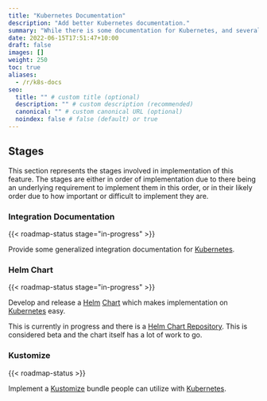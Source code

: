 ```yaml
---
title: "Kubernetes Documentation"
description: "Add better Kubernetes documentation."
summary: "While there is some documentation for Kubernetes, and several people have it working, better documentation is needed."
date: 2022-06-15T17:51:47+10:00
draft: false
images: []
weight: 250
toc: true
aliases:
  - /r/k8s-docs
seo:
  title: "" # custom title (optional)
  description: "" # custom description (recommended)
  canonical: "" # custom canonical URL (optional)
  noindex: false # false (default) or true
---
```


## Stages

This section represents the stages involved in implementation of this feature. The stages are either in order of
implementation due to there being an underlying requirement to implement them in this order, or in their likely order
due to how important or difficult to implement they are.

### Integration Documentation

{{< roadmap-status stage="in-progress" >}}

Provide some generalized integration documentation for [Kubernetes].

### Helm Chart

{{< roadmap-status stage="in-progress" >}}

Develop and release a [Helm] [Chart](https://helm.sh/docs/topics/charts/) which makes implementation on [Kubernetes]
easy.

This is currently in progress and there is a [Helm Chart Repository](https://charts.authelia.com). This is considered
beta and the chart itself has a lot of work to go.

### Kustomize

{{< roadmap-status >}}

Implement a [Kustomize] bundle people can utilize with [Kubernetes].

[Helm]: https://helm.sh/
[Kubernetes]: https://kubernetes.io/
[Kustomize]: https://kustomize.io/
